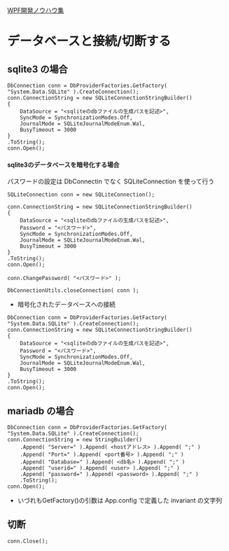 <a id="TOP">

[WPF開発ノウハウ集](../index.md#TOP)
# データベースと接続/切断する

## sqlite3 の場合
```
DbConnection conn = DbProviderFactories.GetFactory( "System.Data.SQLite" ).CreateConnection();
conn.ConnectionString = new SQLiteConnectionStringBuilder() 
{
	DataSource = "<sqliteのdbファイルの生成パスを記述>",
	SyncMode = SynchronizationModes.Off,
	JournalMode = SQLiteJournalModeEnum.Wal,
	BusyTimeout = 3000
}
.ToString();
conn.Open();
```

#### sqlite3のデータベースを暗号化する場合
パスワードの設定は DbConnectin でなく SQLiteConnection を使って行う
```
SQLiteConnection conn = new SQLiteConnection();

conn.ConnectionString = new SQLiteConnectionStringBuilder() 
{
	DataSource = "<sqliteのdbファイルの生成パスを記述>",
	Password = "<パスワード>",
	SyncMode = SynchronizationModes.Off,
	JournalMode = SQLiteJournalModeEnum.Wal,
	BusyTimeout = 3000
}
.ToString();
conn.Open();

conn.ChangePassword( "<パスワード>" );

DbConnectionUtils.closeConnection( conn );
```

- 暗号化されたデータベースへの接続
```
DbConnection conn = DbProviderFactories.GetFactory( "System.Data.SQLite" ).CreateConnection();
conn.ConnectionString = new SQLiteConnectionStringBuilder() 
{
	DataSource = "<sqliteのdbファイルの生成パスを記述>",
	Password = "<パスワード>",
	SyncMode = SynchronizationModes.Off,
	JournalMode = SQLiteJournalModeEnum.Wal,
	BusyTimeout = 3000
}
.ToString();
conn.Open();
```

## mariadb の場合
```
DbConnection conn = DbProviderFactories.GetFactory( "System.Data.SQLite" ).CreateConnection();
conn.ConnectionString = new StringBuilder()
	.Append( "Server=" ).Append( <hostアドレス> ).Append( ";" )
	.Append( "Port=" ).Append( <port番号> ).Append( ";" )
	.Append( "Database=" ).Append( <db名> ).Append( ";" )
	.Append( "userid=" ).Append( <user> ).Append( ";" )
	.Append( "password=" ).Append( <password> ).Append( ";" )
	.ToString();
conn.Open();
```

- いづれもGetFactory()の引数は App.config で定義した invariant の文字列

## 切断
```
conn.Close();
```
